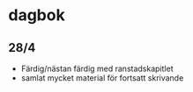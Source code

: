 # dagbok
## 28/4
* Färdig/nästan färdig med ranstadskapitlet
* samlat mycket material för fortsatt skrivande
